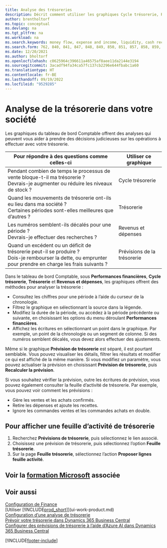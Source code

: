 ```yaml
---
title: Analyse des trésoreries
description: Décrit comment utiliser les graphiques Cycle trésorerie, Revenus et dépenses, Trésorerie et Prévision de trésorerie pour analyser les flux de trésorerie passés et futurs, entrants et sortants de votre société.
author: brentholtorf
ms.topic: conceptual
ms.devlang: na
ms.tgt_pltfrm: na
ms.workload: na
ms.search.keywords: money flow, expense and income, liquidity, cash receipts minus cash payments, Cartera
ms.search.form: 762, 840, 841, 847, 848, 849, 850, 851, 857, 858, 859, 860, 862, 863, 865, 866, 867, 868, 869, 1818
ms.date: 12/20/2021
ms.author: bholtorf
ms.openlocfilehash: c0625964c396611a46575af8aee11da2144e3194
ms.sourcegitcommit: 3acadf94fa34ca57fc137cb2296e644fbabc1a60
ms.translationtype: HT
ms.contentlocale: fr-BE
ms.lasthandoff: 09/19/2022
ms.locfileid: "9529285"
---
```

# <a name="analyzing-cash-flow-in-your-company"></a>Analyse de la trésorerie dans votre société
Les graphiques du tableau de bord Comptable offrent des analyses qui peuvent vous aider à prendre des décisions judicieuses sur les opérations à effectuer avec votre trésorerie.  

| Pour répondre à des questions comme celles-ci | Utiliser ce graphique |
| --- | --- |
| Pendant combien de temps le processus de vente bloque-t-il ma trésorerie ?</br> Devrais-je augmenter ou réduire les niveaux de stock ? |Cycle trésorerie |
| Quand les mouvements de trésorerie ont-ils eu lieu dans ma société ?</br> Certaines périodes sont-elles meilleures que d’autres ? |Trésorerie |
| Les numéros semblent-ils décalés pour une période ?</br> Devrais-je effectuer des recherches ? |Revenus et dépenses |
| Quand un excédent ou un déficit de trésorerie peut-il se produire ?</br> Dois-je rembourser la dette, ou emprunter pour prendre en charge les frais suivants ? |Prévisions de la trésorerie |

Dans le tableau de bord Comptable, sous **Performances financières**, **Cycle trésorerie**, **Trésorerie** et **Revenus et dépenses**, les graphiques offrent des méthodes pour analyser la trésorerie :  

* Consultez les chiffres pour une période à l’aide du curseur de la chronologie.  
* Filtrez le graphique en sélectionnant la source dans la légende.  
* Modifiez la durée de la période, ou accédez à la période précédente ou suivante, en choisissant les options du menu déroulant **Performances financières**.  
* Affichez les écritures en sélectionnant un point dans le graphique. Par exemple, un point de la chronologie ou un segment de colonne. Si des numéros semblent décalés, vous devez alors effectuer des ajustements.  

Même si le graphique **Prévision de trésorerie** est séparé, il est pourtant semblable. Vous pouvez visualiser les détails, filtrer les résultats et modifier ce qui est affiché de la même manière. Si vous modifiez un paramètre, vous pouvez actualiser la prévision en choisissant **Prévision de trésorerie**, puis **Recalculer la prévision**.

Si vous souhaitez vérifier la prévision, outre les écritures de prévision, vous pouvez également consulter la feuille d’activité de trésorerie. Par exemple, vous pouvez voir comment les prévisions :

* Gère les ventes et les achats confirmés.  
* Retire les dépenses et ajoute les recettes.  
* Ignore les commandes ventes et les commandes achats en double.  

## <a name="to-view-a-cash-flow-worksheet"></a>Pour afficher une feuille d’activité de trésorerie

1. Recherchez **Prévisions de trésorerie**, puis sélectionnez le lien associé.  
2. Choisissez une prévision de trésorerie, puis sélectionnez l’option **Feuille trésorerie**.  
3. Sur la page **Feuille trésorerie**, sélectionnez l’action **Proposer lignes feuille activité**.  

## <a name="see-related-microsoft-training"></a>Voir la [formation Microsoft](/training/modules/forecast-cash-flow-dynamics-365-business-central/index) associée

## <a name="see-also"></a>Voir aussi

[Configuration de Finance](finance-setup-finance.md)  
[Utiliser [!INCLUDE[prod_short](includes/prod_short.md)]](ui-work-product.md)  
[Configuration d’une analyse de trésorerie](finance-setup-cash-flow-analyses.md)  
[Prévoir votre trésorerie dans Dynamics 365 Business Central](/training/modules/forecast-cash-flow-dynamics-365-business-central/index)  
[Configurer des prévisions de trésorerie à l’aide d’Azure AI dans Dynamics 365 Business Central](/training/modules/setup-cash-flow-forecasts/)  

[!INCLUDE[footer-include](includes/footer-banner.md)]
